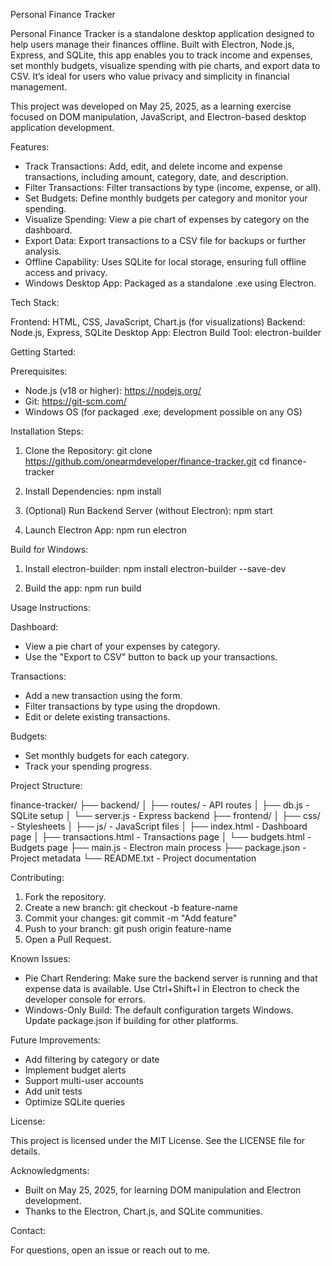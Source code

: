 Personal Finance Tracker

Personal Finance Tracker is a standalone desktop application designed to help users manage their finances offline. Built with Electron, Node.js, Express, and SQLite, this app enables you to track income and expenses, set monthly budgets, visualize spending with pie charts, and export data to CSV. It’s ideal for users who value privacy and simplicity in financial management.

This project was developed on May 25, 2025, as a learning exercise focused on DOM manipulation, JavaScript, and Electron-based desktop application development.

Features:

- Track Transactions: Add, edit, and delete income and expense transactions, including amount, category, date, and description.
- Filter Transactions: Filter transactions by type (income, expense, or all).
- Set Budgets: Define monthly budgets per category and monitor your spending.
- Visualize Spending: View a pie chart of expenses by category on the dashboard.
- Export Data: Export transactions to a CSV file for backups or further analysis.
- Offline Capability: Uses SQLite for local storage, ensuring full offline access and privacy.
- Windows Desktop App: Packaged as a standalone .exe using Electron.

Tech Stack:

Frontend: HTML, CSS, JavaScript, Chart.js (for visualizations)
Backend: Node.js, Express, SQLite
Desktop App: Electron
Build Tool: electron-builder

Getting Started:

Prerequisites:
- Node.js (v18 or higher): https://nodejs.org/
- Git: https://git-scm.com/
- Windows OS (for packaged .exe; development possible on any OS)

Installation Steps:

1. Clone the Repository:
   git clone https://github.com/onearmdeveloper/finance-tracker.git
   cd finance-tracker

2. Install Dependencies:
   npm install

3. (Optional) Run Backend Server (without Electron):
   npm start

4. Launch Electron App:
   npm run electron

Build for Windows:

1. Install electron-builder:
   npm install electron-builder --save-dev

2. Build the app:
   npm run build

Usage Instructions:

Dashboard:
- View a pie chart of your expenses by category.
- Use the "Export to CSV" button to back up your transactions.

Transactions:
- Add a new transaction using the form.
- Filter transactions by type using the dropdown.
- Edit or delete existing transactions.

Budgets:
- Set monthly budgets for each category.
- Track your spending progress.

Project Structure:

finance-tracker/
├── backend/
│   ├── routes/            - API routes
│   ├── db.js              - SQLite setup
│   └── server.js          - Express backend
├── frontend/
│   ├── css/               - Stylesheets
│   ├── js/                - JavaScript files
│   ├── index.html         - Dashboard page
│   ├── transactions.html  - Transactions page
│   └── budgets.html       - Budgets page
├── main.js                - Electron main process
├── package.json           - Project metadata
└── README.txt             - Project documentation

Contributing:

1. Fork the repository.
2. Create a new branch:
   git checkout -b feature-name
3. Commit your changes:
   git commit -m "Add feature"
4. Push to your branch:
   git push origin feature-name
5. Open a Pull Request.

Known Issues:

- Pie Chart Rendering: Make sure the backend server is running and that expense data is available. Use Ctrl+Shift+I in Electron to check the developer console for errors.
- Windows-Only Build: The default configuration targets Windows. Update package.json if building for other platforms.

Future Improvements:

- Add filtering by category or date
- Implement budget alerts
- Support multi-user accounts
- Add unit tests
- Optimize SQLite queries

License:

This project is licensed under the MIT License. See the LICENSE file for details.

Acknowledgments:

- Built on May 25, 2025, for learning DOM manipulation and Electron development.
- Thanks to the Electron, Chart.js, and SQLite communities.

Contact:

For questions, open an issue or reach out to me.
